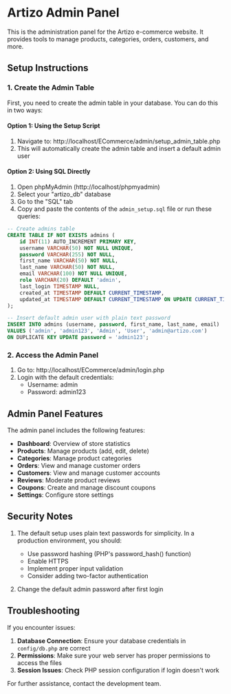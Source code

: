 # Artizo Admin Panel

This is the administration panel for the Artizo e-commerce website. It provides tools to manage products, categories, orders, customers, and more.

## Setup Instructions

### 1. Create the Admin Table

First, you need to create the admin table in your database. You can do this in two ways:

#### Option 1: Using the Setup Script

1. Navigate to: http://localhost/ECommerce/admin/setup_admin_table.php
2. This will automatically create the admin table and insert a default admin user

#### Option 2: Using SQL Directly

1. Open phpMyAdmin (http://localhost/phpmyadmin)
2. Select your "artizo_db" database
3. Go to the "SQL" tab
4. Copy and paste the contents of the `admin_setup.sql` file or run these queries:

```sql
-- Create admins table
CREATE TABLE IF NOT EXISTS admins (
    id INT(11) AUTO_INCREMENT PRIMARY KEY,
    username VARCHAR(50) NOT NULL UNIQUE,
    password VARCHAR(255) NOT NULL,
    first_name VARCHAR(50) NOT NULL,
    last_name VARCHAR(50) NOT NULL,
    email VARCHAR(100) NOT NULL UNIQUE,
    role VARCHAR(20) DEFAULT 'admin',
    last_login TIMESTAMP NULL,
    created_at TIMESTAMP DEFAULT CURRENT_TIMESTAMP,
    updated_at TIMESTAMP DEFAULT CURRENT_TIMESTAMP ON UPDATE CURRENT_TIMESTAMP
);

-- Insert default admin user with plain text password
INSERT INTO admins (username, password, first_name, last_name, email) 
VALUES ('admin', 'admin123', 'Admin', 'User', 'admin@artizo.com')
ON DUPLICATE KEY UPDATE password = 'admin123';
```

### 2. Access the Admin Panel

1. Go to: http://localhost/ECommerce/admin/login.php
2. Login with the default credentials:
   - Username: admin
   - Password: admin123

## Admin Panel Features

The admin panel includes the following features:

- **Dashboard**: Overview of store statistics
- **Products**: Manage products (add, edit, delete)
- **Categories**: Manage product categories
- **Orders**: View and manage customer orders
- **Customers**: View and manage customer accounts
- **Reviews**: Moderate product reviews
- **Coupons**: Create and manage discount coupons
- **Settings**: Configure store settings

## Security Notes

1. The default setup uses plain text passwords for simplicity. In a production environment, you should:
   - Use password hashing (PHP's password_hash() function)
   - Enable HTTPS
   - Implement proper input validation
   - Consider adding two-factor authentication

2. Change the default admin password after first login

## Troubleshooting

If you encounter issues:

1. **Database Connection**: Ensure your database credentials in `config/db.php` are correct
2. **Permissions**: Make sure your web server has proper permissions to access the files
3. **Session Issues**: Check PHP session configuration if login doesn't work

For further assistance, contact the development team. 